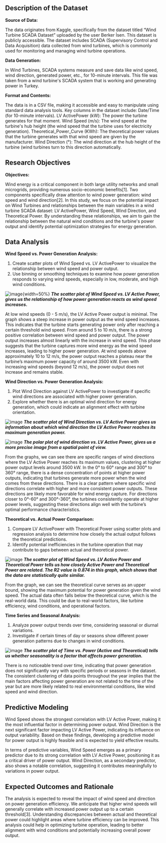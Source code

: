 ## Description of the Dataset
__Source of Data:__

The data originates from Kaggle, specifically from the dataset titled “Wind Turbine SCADA Dataset” uploaded by the user Berker İsen. This dataset is publicly accessible. The dataset includes SCADA (Supervisory Control and Data Acquisition) data collected from wind turbines, which is commonly used for monitoring and managing wind turbine operations.

__Data Generation:__

In Wind Turbines, SCADA systems measure and save data like wind speed, wind direction, generated power, etc., for 10-minute intervals. This file was taken from a wind turbine's SCADA system that is working and generating power in Turkey.

__Format and Contents:__

The data is in a CSV file, making it accessible and easy to manipulate using standard data analysis tools. Key columns in the dataset include:
	Date/Time (for 10-minute intervals).
	LV ActivePower (kW): The power the turbine generates for that moment.
	Wind Speed (m/s): The wind speed at the turbine's hub height (the wind speed that the turbine uses for electricity generation).
	Theoretical_Power_Curve (KWh): The theoretical power values that the turbine generates with that wind speed are given by the 		manufacturer.
	Wind Direction (°): The wind direction at the hub height of the turbine (wind turbines turn to this direction automatically.



## Research Objectives

__Objectives:__

Wind energy is a critical component in both large utility networks and small microgrids, providing numerous socio-economic benefits[1]. Two components specifically draw attention to wind power generation: wind speed and wind direction[2]. In this study, we focus on the potential impact on Wind Turbines and relationships between the main variables in a wind turbine SCADA dataset: LV ActivePower, Wind Speed, Wind Direction, and Theoretical Power. By understanding these relationships, we aim to gain the relationship between the natural wind conditions and the turbine's power output and identify potential optimization strategies for energy generation.

## Data Analysis

__Wind Speed vs. Power Generation Analysis:__

1. Create scatter plots of Wind Speed vs. LV ActivePower to visualize the relationship between wind speed and power output.
2. Use binning or smoothing techniques to examine how power generation responds to varying wind speeds, especially in low, 		moderate, and high wind conditions.

![image](https://github.com/uiceds/project-team-all-right/blob/main/LV%20Active%20Power%20vs.%20Wind%20Speed.png?raw=true){width=50%}
***The scatter plot of Wind Speed vs. LV Active Power, gives us the relationship of how power generation reacts as wind speed increases.***



At low wind speeds (0 - 5 m/s), the LV Active Power output is minimal. The graph shows a steep increase in power output as the wind speed increases. This indicates that the turbine starts generating power only after reaching a certain threshold wind speed. From around 5 to 10 m/s, there is a strong positive correlation between wind speed and power output. The power output increases almost linearly with the increase in wind speed. This phase suggests that the turbine captures more wind energy as the wind speed increases, leading to higher power generation. At wind speeds above approximately 10 to 12 m/s, the power output reaches a plateau near the turbine’s maximum power capacity of around 3500 kW. Even with increasing wind speeds (beyond 12 m/s), the power output does not increase and remains stable.

__Wind Direction vs. Power Generation Analysis:__

1. Plot Wind Direction against LV ActivePower to investigate if specific wind directions are associated with higher power generation.
2. Explore whether there is an optimal wind direction for energy generation, which could indicate an alignment effect with turbine orientation.

![image](https://github.com/uiceds/project-team-all-right/blob/main/Power%20Generation%20vs.%20Wind%20Direction.png?raw=true)
***The scatter plot of Wind Direction vs. LV Active Power gives us information about which wind direction the LV Active Power reaches its maximum generation power.***



![image](https://github.com/uiceds/project-team-all-right/blob/main/Polar%20Plot%20Wind%20Direction%20vs.%20Power%20Generation.png?raw=true)
***The polar plot of wind direction vs. LV Active Power, gives us a more precise image from a spatial point of view.***



From the graphs, we can see there are specific ranges of wind directions where the LV Active Power reaches its maximum values, clustering at higher power output levels around 3500 kW. In the 0° to 60° range and 300° to 360° range, there is a dense concentration of points at higher power outputs, indicating that turbines generate more power when the wind comes from these directions. There is a clear pattern where specific wind directions correlate with higher and more consistent power outputs. These directions are likely more favorable for wind energy capture. For directions closer to 0°-60° and 300°-360°, the turbines consistently operate at higher power levels, suggesting these directions align well with the turbine’s optimal performance characteristics.

__Theoretical vs. Actual Power Comparison:__

1. Compare LV ActivePower with Theoretical Power using scatter plots and regression analysis to determine how closely the actual output follows the theoretical predictions.
2. Identify potential inefficiencies in the turbine operation that may contribute to gaps between actual and theoretical power.

![image](https://github.com/uiceds/project-team-all-right/blob/main/WechatIMG734.png?raw=true)
***The scatter plot of Wind Speed vs. LV Active Power and Theoretical Power tells us how closely Active Power and Theoretical Power are related. The R2 value is 0.874 in this graph, which shows that the data are statistically quite similar.***



From the graph, we can see the theoretical curve serves as an upper bound, showing the maximum potential for power generation given the wind speed. The actual data often falls below the theoretical curve, which is the real-world data. This could be due to real-world factors, like turbine efficiency, wind conditions, and operational factors. 

__Time Series and Seasonal Analysis:__

1. Analyze power output trends over time, considering seasonal or diurnal variations.
2. Investigate if certain times of day or seasons show different power generation patterns due to changes in wind conditions.

![image](https://github.com/uiceds/project-team-all-right/blob/main/1.png?raw=true)
***The scatter plot of Time vs. Power (Active and Theoretical) tells us whether seasonality is a factor that affects power generation.*** 



There is no noticeable trend over time, indicating that power generation does not significantly vary with specific periods or seasons in the dataset. The consistent clustering of data points throughout the year implies that the main factors affecting power generation are not related to the time of the year but are more likely related to real environmental conditions, like wind speed and wind direction. 

## Predictive Modeling

Wind Speed shows the strongest correlation with LV Active Power, making it the most influential factor in determining power output. Wind Direction is the next significant factor impacting LV Active Power, indicating its influence on output variability. Based on these findings, developing a predictive model for power output is highly feasible and is expected to yield effective results.

In terms of predictive variables, Wind Speed emerges as a primary predictor due to its strong correlation with LV Active Power, positioning it as a critical driver of power output. Wind Direction, as a secondary predictor, also shows a notable correlation, suggesting it contributes meaningfully to variations in power output.


## Expected Outcomes and Rationale

The analysis is expected to reveal the impact of wind speed and direction on power generation efficiency. We anticipate that higher wind speeds will generally correlate with increased power output up to a certain threshold[3]. Understanding discrepancies between actual and theoretical power could highlight areas where turbine efficiency can be improved. This analysis could help in optimizing turbine operation, leading to better alignment with wind conditions and potentially increasing overall power output.
